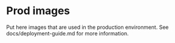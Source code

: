# Prod images

Put here images that are used in the production environment. See docs/deployment-guide.md for more information.
